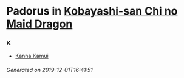 # Padorus in [Kobayashi-san Chi no Maid Dragon](https://myanimelist.net/manga/80119/Kobayashi-san_Chi_no_Maid_Dragon)

### K
* [Kanna Kamui](https://github.com/shadow578/Padoru-Padoru/blob/master/table-of-contents/characters/KannaKamui.md)

###### Generated on 2019-12-01T16:41:51
